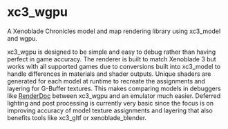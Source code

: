 # xc3_wgpu
A Xenoblade Chronicles model and map rendering library using xc3_model and wgpu.

xc3_wgpu is designed to be simple and easy to debug rather than having perfect in game accuracy. The renderer is built to match Xenoblade 3 but works with all supported games due to conversions built into xc3_model to handle differences in materials and shader outputs. Unique shaders are generated for each model at runtime to recreate the assignments and layering for G-Buffer textures. This makes comparing models in debuggers like [RenderDoc](https://renderdoc.org/) between xc3_wgpu and an emulator much easier. Deferred lighting and post processing is currently very basic since the focus is on improving accuracy of model texture assignments and layering that also benefits tools like xc3_gltf or xenoblade_blender.
